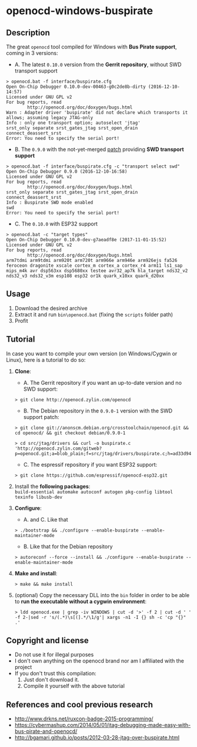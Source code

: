 openocd-windows-buspirate
==========================

Description
-----------
The great `openocd` tool compiled for Windows with **Bus Pirate support**, coming in 3 versions:

* A. The latest `0.10.0` version from the **Gerrit repository**, without SWD transport support
```
> openocd.bat -f interface/buspirate.cfg
Open On-Chip Debugger 0.10.0-dev-00463-g0c2de8b-dirty (2016-12-10-14:57)
Licensed under GNU GPL v2
For bug reports, read
        http://openocd.org/doc/doxygen/bugs.html
Warn : Adapter driver 'buspirate' did not declare which transports it allows; assuming legacy JTAG-only
Info : only one transport option; autoselect 'jtag'
srst_only separate srst_gates_jtag srst_open_drain connect_deassert_srst
Error: You need to specify the serial port!
```

* B. The `0.9.0` with the not-yet-merged [patch](http://openocd.zylin.com/#/c/2444/) providing **SWD transport support**
```
> openocd.bat -f interface/buspirate.cfg -c "transport select swd"
Open On-Chip Debugger 0.9.0 (2016-12-10-16:58)
Licensed under GNU GPL v2
For bug reports, read
        http://openocd.org/doc/doxygen/bugs.html
srst_only separate srst_gates_jtag srst_open_drain connect_deassert_srst
Info : Buspirate SWD mode enabled
swd
Error: You need to specify the serial port!
```

* C. The `0.10.0` with ESP32 support
```
> openocd.bat -c "target types"
Open On-Chip Debugger 0.10.0-dev-g7aeadf8e (2017-11-01-15:52)
Licensed under GNU GPL v2
For bug reports, read
        http://openocd.org/doc/doxygen/bugs.html
arm7tdmi arm9tdmi arm920t arm720t arm966e arm946e arm926ejs fa526 feroceon dragonite xscale cortex_m cortex_a cortex_r4 arm11 ls1_sap mips_m4k avr dsp563xx dsp5680xx testee avr32_ap7k hla_target nds32_v2 nds32_v3 nds32_v3m esp108 esp32 or1k quark_x10xx quark_d20xx
```

Usage
-----
1. Download the desired archive
2. Extract it and run `bin\openocd.bat` (fixing the `scripts` folder path)
3. Profit


Tutorial
--------
In case you want to compile your own version (on Windows/Cygwin or Linux), here is a tutorial to do so:  
  
1. **Clone**:  
    * A. The Gerrit repository if you want an up-to-date version and no SWD support:  
    ```
    > git clone http://openocd.zylin.com/openocd
    ```  
    * B. The Debian repository in the `0.9.0-1` version with the SWD support patch:  
    ```
    > git clone git://anonscm.debian.org/crosstoolchain/openocd.git && cd openocd/ && git checkout debian/0.9.0-1
    ```
    ```
    > cd src/jtag/drivers && curl -o buspirate.c 'http://openocd.zylin.com/gitweb?p=openocd.git;a=blob_plain;f=src/jtag/drivers/buspirate.c;h=ad33d94aff1644768cbdb2c344bd384ab8be3f40;hb=8f39e8f6fd25f5b13cccccf9af5fd885b365e9f4'
    ```
    * C. The espressif repository if you want ESP32 support:  
    ```
    > git clone https://github.com/espressif/openocd-esp32.git
    ``` 
  
2. Install the **following packages**:  
    `build-essential automake autoconf autogen pkg-config libtool texinfo libusb-dev`  
  
3. **Configure**:  
    * A. and C. Like that  
    ```
    > ./bootstrap && ./configure --enable-buspirate --enable-maintainer-mode
    ```  
    * B. Like that for the Debian repository  
    ```
    > autoreconf --force --install && ./configure --enable-buspirate --enable-maintainer-mode
    ```  
  
4. **Make and install**:  
    ```
    > make && make install
    ```  
    
5. (optional) Copy the necessary DLL into the `bin` folder in order to be able to **run the executable without a cygwin environment**:
    ```
    > ldd openocd.exe | grep -iv WINDOWS | cut -d '>' -f 2 | cut -d ' ' -f 2-|sed -r 's/(.*)\s[(].*/\1/g'| xargs -n1 -I {} sh -c 'cp "{}" .'
    ```
    
Copyright and license
---------------------
* Do not use it for illegal purposes
* I don't own anything on the openocd brand nor am I affiliated with the project
* If you don't trust this compilation: 
  1. Just don't download it.
  2. Compile it yourself with the above tutorial

  
References and cool previous research
-------------------------------------
* http://www.drkns.net/ruxcon-badge-2015-programming/
* https://cybermashup.com/2014/05/01/jtag-debugging-made-easy-with-bus-pirate-and-openocd/
* http://bgamari.github.io/posts/2012-03-28-jtag-over-buspirate.html